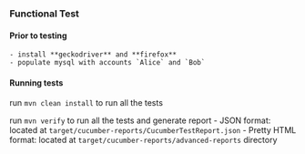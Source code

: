 ### Functional Test

#### Prior to testing
    - install **geckodriver** and **firefox**
    - populate mysql with accounts `Alice` and `Bob`

#### Running tests
run `mvn clean install` to run all the tests

run `mvn verify` to run all the tests and generate report
    - JSON format: located at `target/cucumber-reports/CucumberTestReport.json`
    - Pretty HTML format: located at `target/cucumber-reports/advanced-reports` directory
